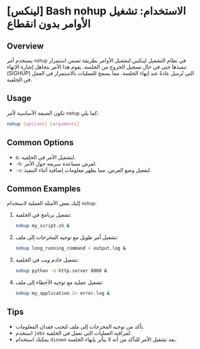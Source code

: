 # [لينكس] Bash nohup الاستخدام: تشغيل الأوامر بدون انقطاع

## Overview
يستخدم أمر `nohup` في نظام التشغيل لينكس لتشغيل الأوامر بطريقة تضمن استمرار تنفيذها حتى في حال تسجيل الخروج من الجلسة. يقوم هذا الأمر بتجاهل إشارة الإنهاء (SIGHUP) التي تُرسل عادةً عند إنهاء الجلسة، مما يسمح للعمليات بالاستمرار في العمل في الخلفية.

## Usage
تكون الصيغة الأساسية لأمر `nohup` كما يلي:

```bash
nohup [options] [arguments]
```

## Common Options
- `&`: لتشغيل الأمر في الخلفية.
- `-h`: لعرض مساعدة سريعة حول الأمر.
- `-v`: لتفعيل وضع العرض، مما يظهر معلومات إضافية أثناء التنفيذ.

## Common Examples
إليك بعض الأمثلة العملية لاستخدام `nohup`:

1. تشغيل برنامج في الخلفية:
   ```bash
   nohup my_script.sh &
   ```

2. تشغيل أمر طويل مع توجيه المخرجات إلى ملف:
   ```bash
   nohup long_running_command > output.log &
   ```

3. تشغيل خادم ويب في الخلفية:
   ```bash
   nohup python -m http.server 8000 &
   ```

4. تشغيل عملية مع توجيه الأخطاء إلى ملف:
   ```bash
   nohup my_application 2> error.log &
   ```

## Tips
- تأكد من توجيه المخرجات إلى ملف لتجنب فقدان المعلومات.
- استخدم `jobs` لمراقبة العمليات التي تعمل في الخلفية.
- يمكنك استخدام `disown` بعد تشغيل الأمر للتأكد من أنه لا يتأثر بإنهاء الجلسة.